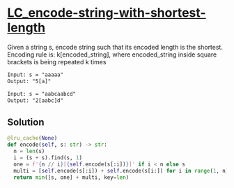 # [LC_encode-string-with-shortest-length](https://leetcode.com/problems/encode-string-with-shortest-length)

Given a string s, encode string such that its encoded length is the shortest.
Encoding rule is: k[encoded_string], where encoded_string inside square brackets is being repeated k times

```txt
Input: s = "aaaaa"
Output: "5[a]"

Input: s = "aabcaabcd"
Output: "2[aabc]d"
```

## Solution

```py
@lru_cache(None)
def encode(self, s: str) -> str:
  n = len(s)
  i = (s + s).find(s, 1)
  one = f'{n // i}[{self.encode(s[:i])}]' if i < n else s
  multi = [self.encode(s[:i]) + self.encode(s[i:]) for i in range(1, n)]
  return min([s, one] + multi, key=len)
```
